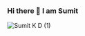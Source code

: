 ### Hi there 👋 I am Sumit


![Sumit K D (1)](https://user-images.githubusercontent.com/23627930/230817115-ba1bb2ed-a121-4cdb-a6e9-fa70c3e27faf.jpg)
